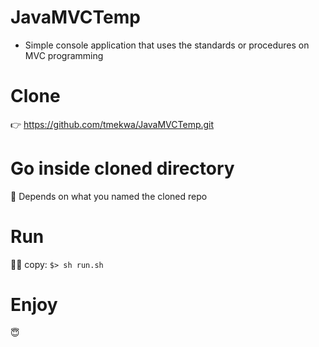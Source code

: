 # JavaMVCTemp

* Simple console application that uses the standards or procedures on MVC programming

# Clone

  👉  https://github.com/tmekwa/JavaMVCTemp.git

# Go inside cloned directory
  
  👐  Depends on what you named the cloned repo

# Run

  🏃‍♂️ copy:
            ```$> sh run.sh```

# Enjoy
  
  😇    